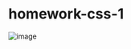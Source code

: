 ﻿# homework-css-1
![image](https://user-images.githubusercontent.com/110920585/192612692-2c7e600c-88c1-4859-9e8a-3ff7c9049333.png)
